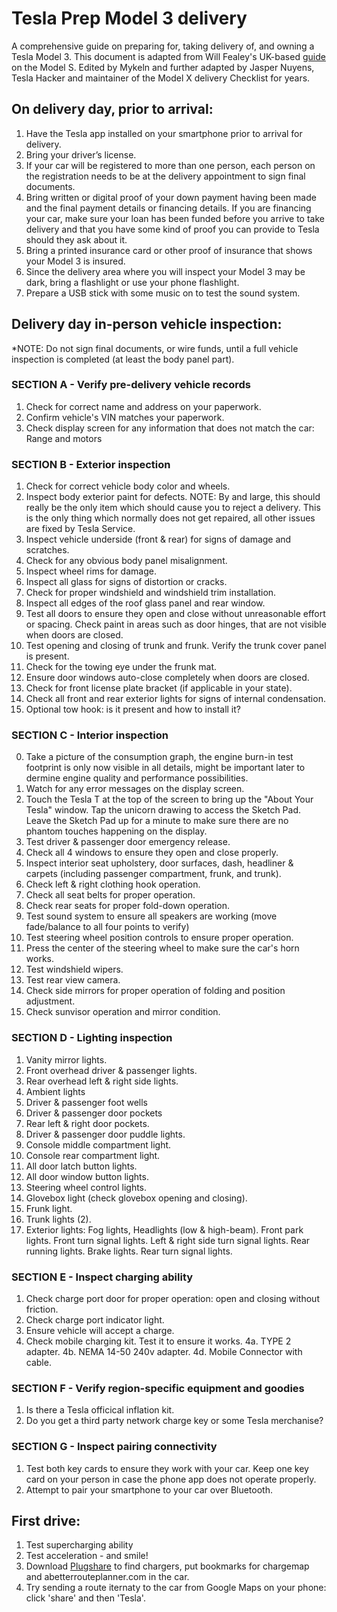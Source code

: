 # Tesla Prep Model 3 delivery

A comprehensive guide on preparing for, taking delivery of, and owning a Tesla Model 3.
This document is adapted from Will Fealey's UK-based [guide](https://fealey.co.uk/tesla/things-to-check-when-you-pick-up-your-tesla/577) on the Model S. Edited by Mykeln and further adapted by Jasper Nuyens, Tesla Hacker and maintainer of the Model X delivery Checklist for years.

## On delivery day, prior to arrival:
1.  Have the Tesla app installed on your smartphone prior to arrival for delivery.
2.  Bring your driver’s license.
3.  If your car will be registered to more than one person, each person on the registration needs to be at the delivery appointment to sign final documents.
4.  Bring written or digital proof of your down payment having been made and the final payment details or financing details.  If you are financing your car, make sure your loan has been funded before you arrive to take delivery and that you have some kind of proof you can provide to Tesla should they ask about it.
5.  Bring a printed insurance card or other proof of insurance that shows your Model 3 is insured.
6.  Since the delivery area where you will inspect your Model 3 may be dark, bring a flashlight or use your phone flashlight.
7.  Prepare a USB stick with some music on to test the sound system.

## Delivery day in-person vehicle inspection:
*NOTE: Do not sign final documents, or wire funds, until a full vehicle inspection is completed (at least the body panel part).

### SECTION A - Verify pre-delivery vehicle records
1.  Check for correct name and address on your paperwork.
2.  Confirm vehicle's VIN matches your paperwork.
3.  Check display screen for any information that does not match the car: Range and motors

### SECTION B - Exterior inspection
1.  Check for correct vehicle body color and wheels.
2.  Inspect body exterior paint for defects. NOTE: By and large, this should really be the only item which should cause you to reject a delivery. This is the only thing which normally does not get repaired, all other issues are fixed by Tesla Service.
3.  Inspect vehicle underside (front & rear) for signs of damage and scratches.
4.  Check for any obvious body panel misalignment.
5.  Inspect wheel rims for damage.
6.  Inspect all glass for signs of distortion or cracks.
7.  Check for proper windshield and windshield trim installation.
8.  Inspect all edges of the roof glass panel and rear window.
9.  Test all doors to ensure they open and close without unreasonable effort or spacing. Check paint in areas such as door hinges, that are not visible when doors are closed. 
10.  Test opening and closing of trunk and frunk. Verify the trunk cover panel is present.
11.  Check for the towing eye under the frunk mat.
12.  Ensure door windows auto-close completely when doors are closed.
13.  Check for front license plate bracket (if applicable in your state).
14.  Check all front and rear exterior lights for signs of internal condensation.
15.  Optional tow hook: is it present and how to install it?

### SECTION C - Interior inspection
0. Take a picture of the consumption graph, the engine burn-in test footprint is only now visible in all details, might be important later to dermine engine quality and performance possibilities.
1.  Watch for any error messages on the display screen.
2.  Touch the Tesla T at the top of the screen to bring up the "About Your Tesla" window. Tap the unicorn drawing to access the Sketch Pad. Leave the Sketch Pad up for a minute to make sure there are no phantom touches happening on the display.
3.  Test driver & passenger door emergency release.
4.  Check all 4 windows to ensure they open and close properly.
5.  Inspect interior seat upholstery, door surfaces, dash, headliner & carpets (including passenger compartment, frunk, and trunk).
6.  Check left & right clothing hook operation.
7.  Check all seat belts for proper operation.
8.  Check rear seats for proper fold-down operation.
9.  Test sound system to ensure all speakers are working (move fade/balance to all four points to verify)
10.  Test steering wheel position controls to ensure proper operation.
11.  Press the center of the steering wheel to make sure the car's horn works.
12.  Test windshield wipers.
13.  Test rear view camera.
14.  Check side mirrors for proper operation of folding and position adjustment.
15.  Check sunvisor operation and mirror condition.

### SECTION D - Lighting inspection
1.  Vanity mirror lights.
2.  Front overhead driver & passenger lights.
3.  Rear overhead left & right side lights.
4.  Ambient lights
5.  Driver & passenger foot wells
6.  Driver & passenger door pockets
7.  Rear left & right door pockets.
8.  Driver & passenger door puddle lights.
9.  Console middle compartment light.
10.  Console rear compartment light.
11.  All door latch button lights.
12.  All door window button lights.
13.  Steering wheel control lights.
14.  Glovebox light (check glovebox opening and closing).
15.  Frunk light.
16.  Trunk lights (2).
17.  Exterior lights:  Fog lights, Headlights (low & high-beam). Front park lights. Front turn signal lights. Left & right side turn signal lights. Rear running lights. Brake lights. Rear turn signal lights.

### SECTION E - Inspect charging ability
1.  Check charge port door for proper operation: open and closing without friction.
2.  Check charge port indicator light.
3.  Ensure vehicle will accept a charge.
4.  Check mobile charging kit. Test it to ensure it works.
	4a.  TYPE 2 adapter.
	4b.  NEMA 14-50 240v adapter.
	4d.  Mobile Connector with cable.
	
### SECTION F - Verify region-specific equipment and goodies
1.  Is there a Tesla officical inflation kit.
2.  Do you get a third party network charge key or some Tesla merchanise?

### SECTION G - Inspect pairing connectivity
1.  Test both key cards to ensure they work with your car. Keep one key card on your person in case the phone app does not operate properly.
2.  Attempt to pair your smartphone to your car over Bluetooth.

## First drive:
1.  Test supercharging ability
2.  Test acceleration - and smile!
3.  Download [Plugshare](http://plugshare.com/) to find chargers, put bookmarks for chargemap and abetterrouteplanner.com in the car. 
4. Try sending a route iternaty to the car from Google Maps on your phone: click 'share' and then 'Tesla'.
